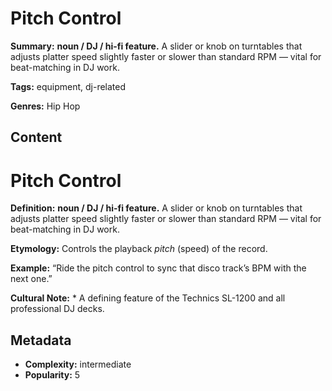 # Pitch Control

**Summary:** **noun / DJ / hi-fi feature.** A slider or knob on turntables that adjusts platter speed slightly faster or slower than standard RPM — vital for beat-matching in DJ work.

**Tags:** equipment, dj-related

**Genres:** Hip Hop

## Content

# Pitch Control

**Definition:** **noun / DJ / hi-fi feature.** A slider or knob on turntables that adjusts platter speed slightly faster or slower than standard RPM — vital for beat-matching in DJ work.

**Etymology:** Controls the playback *pitch* (speed) of the record.

**Example:** “Ride the pitch control to sync that disco track’s BPM with the next one.”

**Cultural Note:** * A defining feature of the Technics SL-1200 and all professional DJ decks.

## Metadata

- **Complexity:** intermediate
- **Popularity:** 5
